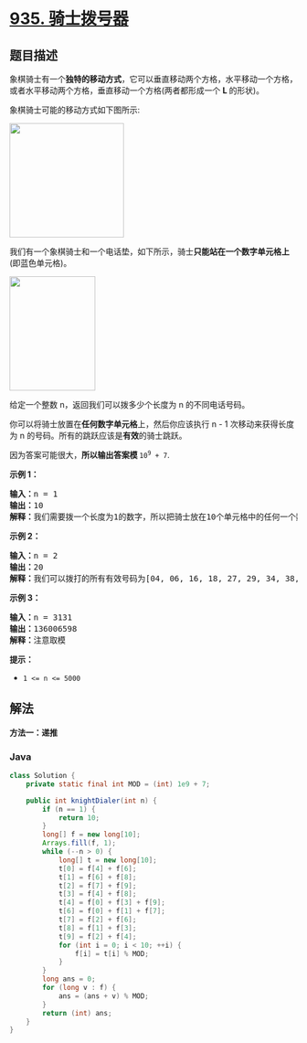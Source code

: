 # [935. 骑士拨号器](https://leetcode.cn/problems/knight-dialer)

## 题目描述

<p>象棋骑士有一个<strong>独特的移动方式</strong>，它可以垂直移动两个方格，水平移动一个方格，或者水平移动两个方格，垂直移动一个方格(两者都形成一个&nbsp;<strong>L&nbsp;</strong>的形状)。</p>

<p>象棋骑士可能的移动方式如下图所示:</p>

<p><img alt="" src="https://fastly.jsdelivr.net/gh/doocs/leetcode@main/solution/0900-0999/0935.Knight%20Dialer/images/chess.jpg" style="height: 200px; width: 200px;" /></p>

<p>我们有一个象棋骑士和一个电话垫，如下所示，骑士<strong>只能站在一个数字单元格上</strong>(即蓝色单元格)。</p>

<p><img alt="" src="https://fastly.jsdelivr.net/gh/doocs/leetcode@main/solution/0900-0999/0935.Knight%20Dialer/images/phone.jpg" style="height: 200px; width: 150px;" /></p>

<p>给定一个整数 n，返回我们可以拨多少个长度为 n 的不同电话号码。</p>

<p>你可以将骑士放置在<strong>任何数字单元格</strong>上，然后你应该执行 n - 1 次移动来获得长度为 n 的号码。所有的跳跃应该是<strong>有效</strong>的骑士跳跃。</p>

<p>因为答案可能很大，<strong>所以输出答案模&nbsp;</strong><code>10<sup>9</sup>&nbsp;+ 7</code>.</p>

<ul>
</ul>

<p><strong>示例 1：</strong></p>

<pre>
<strong>输入：</strong>n = 1
<strong>输出：</strong>10
<strong>解释：</strong>我们需要拨一个长度为1的数字，所以把骑士放在10个单元格中的任何一个数字单元格上都能满足条件。
</pre>

<p><strong>示例 2：</strong></p>

<pre>
<strong>输入：</strong>n = 2
<strong>输出：</strong>20
<strong>解释：</strong>我们可以拨打的所有有效号码为[04, 06, 16, 18, 27, 29, 34, 38, 40, 43, 49, 60, 61, 67, 72, 76, 81, 83, 92, 94]
</pre>

<p><strong>示例 3：</strong></p>

<pre>
<strong>输入：</strong>n = 3131
<strong>输出：</strong>136006598
<strong>解释：</strong>注意取模
</pre>

<p><strong>提示：</strong></p>

<ul>
	<li><code>1 &lt;= n &lt;= 5000</code></li>
</ul>

## 解法

**方法一：递推**

### **Java**

```java
class Solution {
    private static final int MOD = (int) 1e9 + 7;

    public int knightDialer(int n) {
        if (n == 1) {
            return 10;
        }
        long[] f = new long[10];
        Arrays.fill(f, 1);
        while (--n > 0) {
            long[] t = new long[10];
            t[0] = f[4] + f[6];
            t[1] = f[6] + f[8];
            t[2] = f[7] + f[9];
            t[3] = f[4] + f[8];
            t[4] = f[0] + f[3] + f[9];
            t[6] = f[0] + f[1] + f[7];
            t[7] = f[2] + f[6];
            t[8] = f[1] + f[3];
            t[9] = f[2] + f[4];
            for (int i = 0; i < 10; ++i) {
                f[i] = t[i] % MOD;
            }
        }
        long ans = 0;
        for (long v : f) {
            ans = (ans + v) % MOD;
        }
        return (int) ans;
    }
}
```
